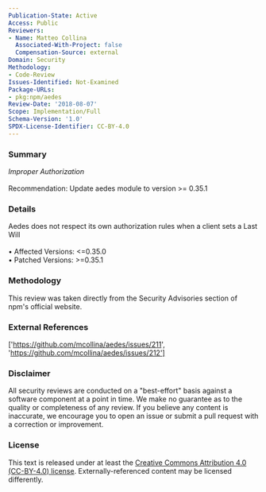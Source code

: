 ```yaml
---
Publication-State: Active
Access: Public
Reviewers:
- Name: Matteo Collina
  Associated-With-Project: false
  Compensation-Source: external
Domain: Security
Methodology:
- Code-Review
Issues-Identified: Not-Examined
Package-URLs:
- pkg:npm/aedes
Review-Date: '2018-08-07'
Scope: Implementation/Full
Schema-Version: '1.0'
SPDX-License-Identifier: CC-BY-4.0
---
```

### Summary
*Improper Authorization*<br><br>Recommendation: Update aedes module to version >= 0.35.1
### Details
Aedes does not respect its own authorization rules when a client sets a Last Will
<br><br>• Affected Versions: <=0.35.0
<br>• Patched Versions: >=0.35.1
### Methodology
This review was taken directly from the Security Advisories section of npm's official website.
### External References
['https://github.com/mcollina/aedes/issues/211', 'https://github.com/mcollina/aedes/issues/212']
### Disclaimer
All security reviews are conducted on a "best-effort" basis against a software component at a point in time. We make no guarantee as to the quality or completeness of any review. If you believe any content is inaccurate, we encourage you to open an issue or submit a pull request with a correction or improvement.
### License
This text is released under at least the [Creative Commons Attribution 4.0 (CC-BY-4.0) license](https://creativecommons.org/licenses/by/4.0/legalcode.txt). Externally-referenced content may be licensed differently.
